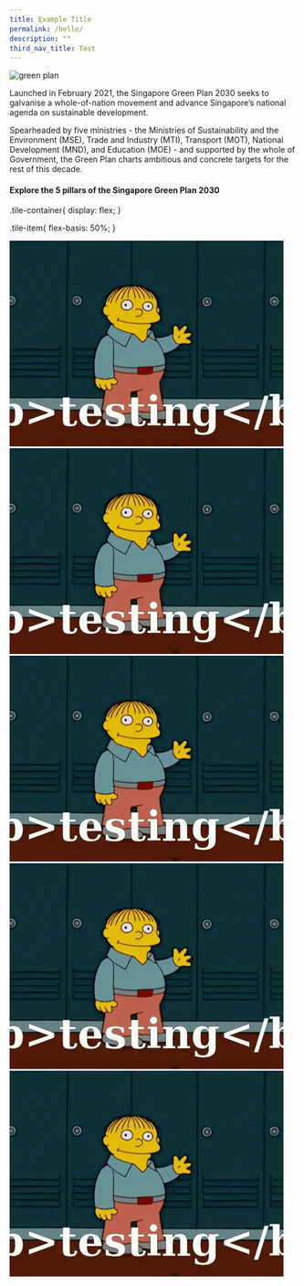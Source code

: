 ```yaml
---
title: Example Title
permalink: /hello/
description: ""
third_nav_title: Test
---
```

<img src="https://d33wubrfki0l68.cloudfront.net/42da8cd22008325d114dd453c3b88d53aa1ba725/16996/images/framework/framework_overview.jpg" alt="green plan">

Launched in February 2021, the Singapore Green Plan 2030 seeks to galvanise a whole-of-nation movement and advance Singapore’s national agenda on sustainable development. 

Spearheaded by five ministries - the Ministries of Sustainability and the Environment (MSE), Trade and Industry (MTI), Transport (MOT), National Development (MND), and Education (MOE) - and supported by the whole of Government, the Green Plan charts ambitious and concrete targets for the rest of this decade.

#### Explore the 5 pillars of the Singapore Green Plan 2030


.tile-container{
  display: flex;
}

.tile-item{
  flex-basis: 50%;
}

<div class="tile-container">
	<a class="tile-item" href="/key-focus-areas/city-in-nature">
		<img src="/images/testing-simpsons.gif" alt="City in Nature"></a>
	<a class="tile-item" href="/key-focus-areas/energy-reset">
		<img src="/images/testing-simpsons.gif" alt="Energy Reset"></a>
</div>


<div class="tile-container">
	<a class="tile-item" href="/key-focus-areas/sustainable-living">
		<img src="/images/testing-simpsons.gif" alt="Sustainable Living"></a>
	<a class="tile-item" href="/key-focus-areas/green-economy">
		<img src="/images/testing-simpsons.gif" alt="Green Economy"></a>
</div>

<div class="tile-container">
	<a class="tile-item" href="/key-focus-areas/resilient-future">
		<img src="/images/testing-simpsons.gif" alt="Resilient Future"></a>
</div>